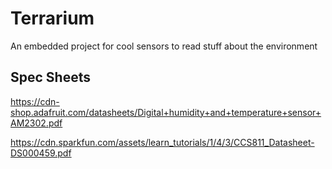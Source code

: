 # Terrarium

An embedded project for cool sensors to read stuff about the environment

## Spec Sheets

https://cdn-shop.adafruit.com/datasheets/Digital+humidity+and+temperature+sensor+AM2302.pdf


https://cdn.sparkfun.com/assets/learn_tutorials/1/4/3/CCS811_Datasheet-DS000459.pdf

